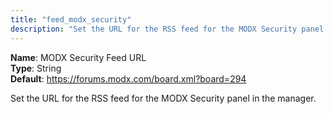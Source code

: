 ```yaml
---
title: "feed_modx_security"
description: "Set the URL for the RSS feed for the MODX Security panel in the manager"
---
```



**Name**: MODX Security Feed URL   
**Type**: String  
**Default**: <https://forums.modx.com/board.xml?board=294>

Set the URL for the RSS feed for the MODX Security panel in the manager.